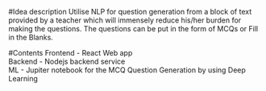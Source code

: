 #Idea description
Utilise NLP for question generation from a block of text provided by a teacher which will immensely reduce his/her burden for making the questions. The questions can be put in the form of MCQs or Fill in the Blanks.

#Contents
Frontend - React Web app <br/>
Backend - Nodejs backend service <br/>
ML - Jupiter notebook for the MCQ Question Generation by using Deep Learning <br/>
